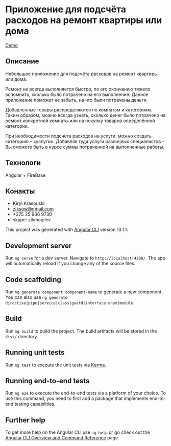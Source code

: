 # Приложение для подсчёта расходов на ремонт квартиры или дома

[Demo](https://shop-calc.surge.sh/)
## Описание
Небольшое приложение для подсчёта расходов на ремонт квартиры или дома. 

Ремонт не всегда выполняется быстро, по его окончанию тяжело вспомнить, сколько было потрачено на его выполнение. Данное приложение поможет не забыть, на что были потрачены деньги.

Добавленные товары распределяются по комнатам и категориям. Таким образом, можно всегда узнать, сколько денег было потрачено на ремонт конкретной комнаты или на покупку товаров определённой категории.

При необходимости подсчёта расходов на услуги, можно создать категорию – «услуги». Добавляя туда услуги различных специалистов – Вы сможете быть в курсе суммы потраченной на выполненные работы.

## Технологи
Angular + FireBase
## Конакты
+ Kiryl Krasouski
+ ziksow@gmail.com
+ +375 25 966 9730
+ skype: zikmogilev



This project was generated with [Angular CLI](https://github.com/angular/angular-cli) version 13.1.1.

## Development server

Run `ng serve` for a dev server. Navigate to `http://localhost:4200/`. The app will automatically reload if you change any of the source files.

## Code scaffolding

Run `ng generate component component-name` to generate a new component. You can also use `ng generate directive|pipe|service|class|guard|interface|enum|module`.

## Build

Run `ng build` to build the project. The build artifacts will be stored in the `dist/` directory.

## Running unit tests

Run `ng test` to execute the unit tests via [Karma](https://karma-runner.github.io).

## Running end-to-end tests

Run `ng e2e` to execute the end-to-end tests via a platform of your choice. To use this command, you need to first add a package that implements end-to-end testing capabilities.

## Further help

To get more help on the Angular CLI use `ng help` or go check out the [Angular CLI Overview and Command Reference](https://angular.io/cli) page.
